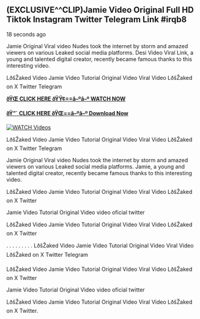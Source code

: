 ## (EXCLUSIVE^^CLIP)Jamie Video Original Full HD Tiktok Instagram Twitter Telegram Link #irqb8

18 seconds ago

Jamie Original Viral video Nudes took the internet by storm and amazed viewers on various Leaked social media platforms. Desi Video Viral Link, a young and talented digital creator, recently became famous thanks to this interesting video.

LðšŽaked Video Jamie Video Tutorial Original Video Viral Video LðšŽaked on X Twitter Telegram

**[ðŸŒ CLICK HERE ðŸŸ¢==â–ºâ–º WATCH NOW](https://clips-mediaa.blogspot.com/2025/02/video-viral-download.html)**

**[ðŸ”´ CLICK HERE ðŸŒ==â–ºâ–º Download Now](https://clips-mediaa.blogspot.com/2025/02/video-viral-download.html)**

[![WATCH Videos](https://i.imgur.com/dJHk4Zq.gif)](https://clips-mediaa.blogspot.com/2025/02/video-viral-download.html)

LðšŽaked Video Jamie Video Tutorial Original Video Viral Video LðšŽaked on X Twitter Telegram

Jamie Original Viral video Nudes took the internet by storm and amazed viewers on various Leaked social media platforms. Jamie, a young and talented digital creator, recently became famous thanks to this interesting video.

LðšŽaked Video Jamie Video Tutorial Original Video Viral Video LðšŽaked on X Twitter

Jamie Video Tutorial Original Video video oficial twitter

LðšŽaked Video Jamie Video Tutorial Original Video Viral Video LðšŽaked on X Twitter

. . . . . . . . . LðšŽaked Video Jamie Video Tutorial Original Video Viral Video LðšŽaked on X Twitter Telegram

LðšŽaked Video Jamie Video Tutorial Original Video Viral Video LðšŽaked on X Twitter

Jamie Video Tutorial Original Video video oficial twitter

LðšŽaked Video Jamie Video Tutorial Original Video Viral Video LðšŽaked on X Twitter.